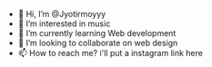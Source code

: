 - 👋 Hi, I’m @Jyotirmoyyy
- 👀 I’m interested in music
- 🌱 I’m currently learning Web development
- 💞️ I’m looking to collaborate on web design
- 📫 How to reach me? i'll put a instagram link here 

<!---
Jyotirmoyyy/Jyotirmoyyy is a ✨ special ✨ repository because its `README.md` (this file) appears on your GitHub profile.
You can click the Preview link to take a look at your changes.
--->
